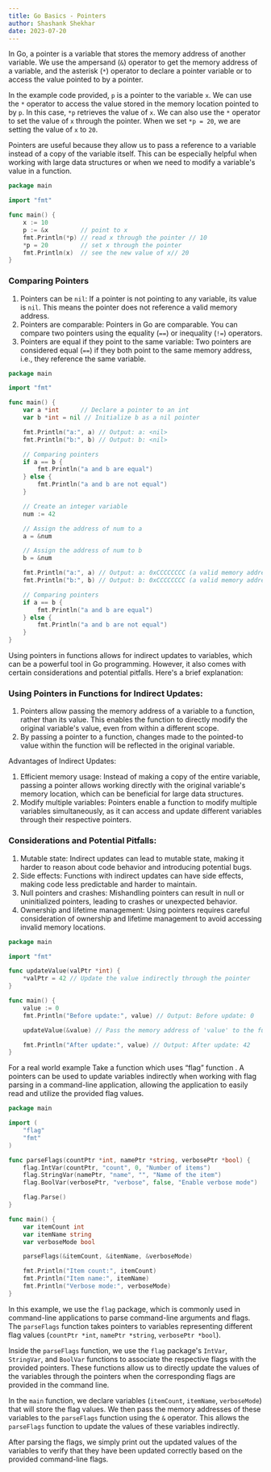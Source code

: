 ```yaml
---
title: Go Basics - Pointers
author: Shashank Shekhar
date: 2023-07-20
---
```


In Go, a pointer is a variable that stores the memory address of another variable. We use the ampersand (`&`) operator to get the memory address of a variable, and the asterisk (`*`) operator to declare a pointer variable or to access the value pointed to by a pointer.

In the example code provided, `p` is a pointer to the variable `x`. We can use the `*` operator to access the value stored in the memory location pointed to by `p`. In this case, `*p` retrieves the value of `x`. We can also use the `*` operator to set the value of `x` through the pointer. When we set `*p = 20`, we are setting the value of `x` to `20`.

Pointers are useful because they allow us to pass a reference to a variable instead of a copy of the variable itself. This can be especially helpful when working with large data structures or when we need to modify a variable's value in a function.

```go
package main

import "fmt"

func main() {
    x := 10
    p := &x         // point to x
    fmt.Println(*p) // read x through the pointer // 10 
    *p = 20         // set x through the pointer 
    fmt.Println(x)  // see the new value of x// 20 
}

```

### Comparing Pointers 

1. Pointers can be `nil`: If a pointer is not pointing to any variable, its value is `nil`. This means the pointer does not reference a valid memory address.
2. Pointers are comparable: Pointers in Go are comparable. You can compare two pointers using the equality (`==`) or inequality (`!=`) operators.
3. Pointers are equal if they point to the same variable: Two pointers are considered equal (`==`) if they both point to the same memory address, i.e., they reference the same variable.

```go
package main

import "fmt"

func main() {
	var a *int      // Declare a pointer to an int
	var b *int = nil // Initialize b as a nil pointer

	fmt.Println("a:", a) // Output: a: <nil>
	fmt.Println("b:", b) // Output: b: <nil>

	// Comparing pointers
	if a == b {
		fmt.Println("a and b are equal")
	} else {
		fmt.Println("a and b are not equal")
	}

	// Create an integer variable
	num := 42

	// Assign the address of num to a
	a = &num

	// Assign the address of num to b
	b = &num

	fmt.Println("a:", a) // Output: a: 0xCCCCCCCC (a valid memory address)
	fmt.Println("b:", b) // Output: b: 0xCCCCCCCC (a valid memory address)

	// Comparing pointers
	if a == b {
		fmt.Println("a and b are equal")
	} else {
		fmt.Println("a and b are not equal")
	}
}

```

Using pointers in functions allows for indirect updates to variables, which can be a powerful tool in Go programming. However, it also comes with certain considerations and potential pitfalls. Here's a brief explanation:

### Using Pointers in Functions for Indirect Updates:

1. Pointers allow passing the memory address of a variable to a function, rather than its value. This enables the function to directly modify the original variable's value, even from within a different scope.
2. By passing a pointer to a function, changes made to the pointed-to value within the function will be reflected in the original variable.

Advantages of Indirect Updates:

1. Efficient memory usage: Instead of making a copy of the entire variable, passing a pointer allows working directly with the original variable's memory location, which can be beneficial for large data structures.
2. Modify multiple variables: Pointers enable a function to modify multiple variables simultaneously, as it can access and update different variables through their respective pointers.

### Considerations and Potential Pitfalls:

1. Mutable state: Indirect updates can lead to mutable state, making it harder to reason about code behavior and introducing potential bugs.
2. Side effects: Functions with indirect updates can have side effects, making code less predictable and harder to maintain.
3. Null pointers and crashes: Mishandling pointers can result in null or uninitialized pointers, leading to crashes or unexpected behavior.
4. Ownership and lifetime management: Using pointers requires careful consideration of ownership and lifetime management to avoid accessing invalid memory locations.

```go
package main

import "fmt"

func updateValue(valPtr *int) {
	*valPtr = 42 // Update the value indirectly through the pointer
}

func main() {
	value := 0
	fmt.Println("Before update:", value) // Output: Before update: 0

	updateValue(&value) // Pass the memory address of 'value' to the function

	fmt.Println("After update:", value) // Output: After update: 42
}
```

For a real world example Take a function which uses “flag” function . A pointers can be used to update variables indirectly when working with flag parsing in a command-line application, allowing the application to easily read and utilize the provided flag values.

```go
package main

import (
	"flag"
	"fmt"
)

func parseFlags(countPtr *int, namePtr *string, verbosePtr *bool) {
	flag.IntVar(countPtr, "count", 0, "Number of items")
	flag.StringVar(namePtr, "name", "", "Name of the item")
	flag.BoolVar(verbosePtr, "verbose", false, "Enable verbose mode")

	flag.Parse()
}

func main() {
	var itemCount int
	var itemName string
	var verboseMode bool

	parseFlags(&itemCount, &itemName, &verboseMode)

	fmt.Println("Item count:", itemCount)
	fmt.Println("Item name:", itemName)
	fmt.Println("Verbose mode:", verboseMode)
}

```

In this example, we use the `flag` package, which is commonly used in command-line applications to parse command-line arguments and flags. The `parseFlags` function takes pointers to variables representing different flag values (`countPtr *int`, `namePtr *string`, `verbosePtr *bool`).

Inside the `parseFlags` function, we use the `flag` package's `IntVar`, `StringVar`, and `BoolVar` functions to associate the respective flags with the provided pointers. These functions allow us to directly update the values of the variables through the pointers when the corresponding flags are provided in the command line.

In the `main` function, we declare variables (`itemCount`, `itemName`, `verboseMode`) that will store the flag values. We then pass the memory addresses of these variables to the `parseFlags` function using the `&` operator. This allows the `parseFlags` function to update the values of these variables indirectly.

After parsing the flags, we simply print out the updated values of the variables to verify that they have been updated correctly based on the provided command-line flags.

